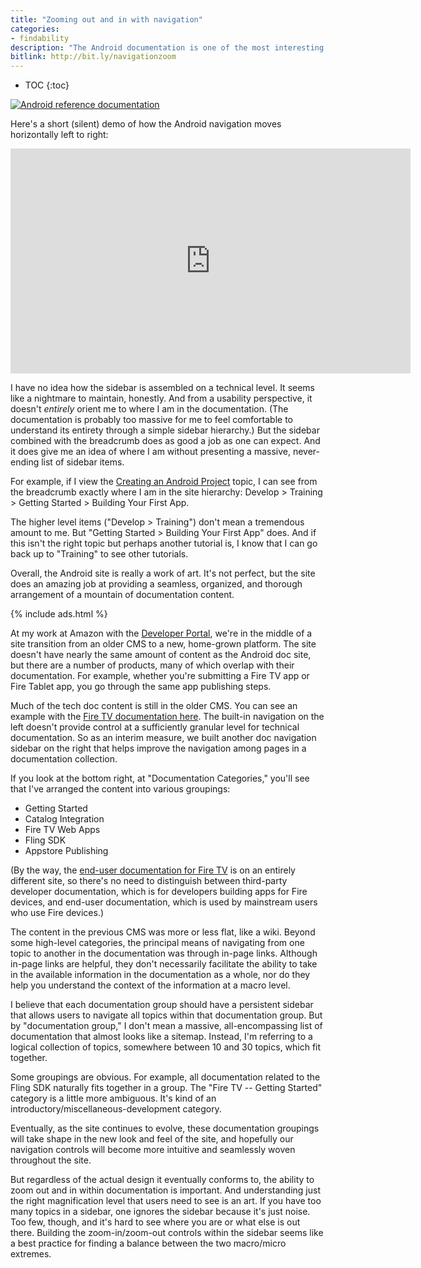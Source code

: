 ```yaml
---
title: "Zooming out and in with navigation"
categories:
- findability
description: "The Android documentation is one of the most interesting documentation sites I've seen. To appreciate the site, look at the left sidebar navigation. Not only does it expand and collapse vertically in accordion style, it also moves right and left horizontally into additional level hierarchies. The site authors have made a massive sidebar menu more navigable through JavaScript wizardry."
bitlink: http://bit.ly/navigationzoom
---
```


* TOC
{:toc}

<a href="https://developer.android.com/index.html"><img src="{{site.media}}/androiddoc.png" alt="Android reference documentation" /></a>

Here's a short (silent) demo of how the Android navigation moves horizontally left to right:

<iframe width="640" height="360" src="https://www.youtube.com/embed/HayG4fB_XwE" frameborder="0" allowfullscreen></iframe>

I have no idea how the sidebar is assembled on a technical level. It seems like a nightmare to maintain, honestly. And from a usability perspective, it doesn't *entirely* orient me to where I am in the documentation. (The documentation is probably too massive for me to feel comfortable to understand its entirety through a simple sidebar hierarchy.) But the sidebar combined with the breadcrumb does as good a job as one can expect. And it does give me an idea of where I am without presenting a massive, never-ending list of sidebar items.

For example, if I view the [Creating an Android Project](https://developer.android.com/training/basics/firstapp/creating-project.html) topic, I can see from the breadcrumb exactly where I am in the site hierarchy: Develop > Training > Getting Started > Building Your First App.

The higher level items ("Develop > Training") don't mean a tremendous amount to me. But "Getting Started > Building Your First App" does. And if this isn't the right topic but perhaps another tutorial is, I know that I can go back up to "Training" to see other tutorials.

Overall, the Android site is really a work of art. It's not perfect, but the site does an amazing job at providing a seamless, organized, and thorough arrangement of a mountain of documentation content.

{% include ads.html %}

At my work at Amazon with the [Developer Portal](https://developer.amazon.com/), we're in the middle of a site transition from an older CMS to a new, home-grown platform. The site doesn't have nearly the same amount of content as the Android doc site, but there are a number of products, many of which overlap with their documentation. For example, whether you're submitting a Fire TV app or Fire Tablet app, you go through the same app publishing steps.

Much of the tech doc content is still in the older CMS. You can see an example with the [Fire TV documentation here](https://developer.amazon.com/public/solutions/devices/fire-tv/docs/getting-started-developing-apps-and-games-for-amazon-fire-tv). The built-in navigation on the left doesn't provide control at a sufficiently granular level for technical documentation. So as an interim measure, we built another doc navigation sidebar on the right that helps improve the navigation among pages in a documentation collection.

If you look at the bottom right, at "Documentation Categories," you'll see that I've arranged the content into various groupings:

*  Getting Started
*  Catalog Integration
*  Fire TV Web Apps
*  Fling SDK
*  Appstore Publishing

(By the way, the [end-user documentation for Fire TV](https://www.amazon.com/gp/help/customer/display.html?nodeId=201348270) is on an entirely different site, so there's no need to distinguish between third-party developer documentation, which is for developers building apps for Fire devices, and end-user documentation, which is used by mainstream users who use Fire devices.)

The content in the previous CMS was more or less flat, like a wiki. Beyond some high-level categories, the principal means of navigating from one topic to another in the documentation was through in-page links. Although in-page links are helpful, they don't necessarily facilitate the ability to take in the available information in the documentation as a whole, nor do they help you understand the context of the information at a macro level.

I believe that each documentation group should have a persistent sidebar that allows users to navigate all topics within that documentation group. But by "documentation group," I don't mean a massive, all-encompassing list of documentation that almost looks like a sitemap. Instead, I'm referring to a logical collection of topics, somewhere between 10 and 30 topics, which fit together.

Some groupings are obvious. For example, all documentation related to the Fling SDK naturally fits together in a group. The "Fire TV -- Getting Started" category is a little more ambiguous. It's kind of an introductory/miscellaneous-development category.

Eventually, as the site continues to evolve, these documentation groupings will take shape in the new look and feel of the site, and hopefully our navigation controls will become more intuitive and seamlessly woven throughout the site.

But regardless of the actual design it eventually conforms to, the ability to zoom out and in within documentation is important. And understanding just the right magnification level that users need to see is an art. If you have too many topics in a sidebar, one ignores the sidebar because it's just noise. Too few, though, and it's hard to see where you are or what else is out there. Building the zoom-in/zoom-out controls within the sidebar seems like a best practice for finding a balance between the two macro/micro extremes.
